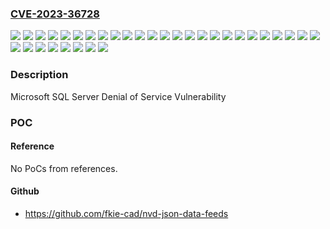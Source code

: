 ### [CVE-2023-36728](https://cve.mitre.org/cgi-bin/cvename.cgi?name=CVE-2023-36728)
![](https://img.shields.io/static/v1?label=Product&message=Microsoft%20ODBC%20Driver%2017%20for%20SQL%20Server%20on%20Linux&color=blue)
![](https://img.shields.io/static/v1?label=Product&message=Microsoft%20ODBC%20Driver%2017%20for%20SQL%20Server%20on%20MacOS&color=blue)
![](https://img.shields.io/static/v1?label=Product&message=Microsoft%20ODBC%20Driver%2017%20for%20SQL%20Server%20on%20Windows&color=blue)
![](https://img.shields.io/static/v1?label=Product&message=Microsoft%20ODBC%20Driver%2018%20for%20SQL%20Server%20on%20Linux&color=blue)
![](https://img.shields.io/static/v1?label=Product&message=Microsoft%20ODBC%20Driver%2018%20for%20SQL%20Server%20on%20MacOS&color=blue)
![](https://img.shields.io/static/v1?label=Product&message=Microsoft%20ODBC%20Driver%2018%20for%20SQL%20Server%20on%20Windows&color=blue)
![](https://img.shields.io/static/v1?label=Product&message=Microsoft%20OLE%20DB%20Driver%2018%20for%20SQL%20Server&color=blue)
![](https://img.shields.io/static/v1?label=Product&message=Microsoft%20OLE%20DB%20Driver%2019%20for%20SQL%20Server&color=blue)
![](https://img.shields.io/static/v1?label=Product&message=Microsoft%20SQL%20Server%202014%20Service%20Pack%203%20(CU%204)&color=blue)
![](https://img.shields.io/static/v1?label=Product&message=Microsoft%20SQL%20Server%202014%20Service%20Pack%203%20(GDR)&color=blue)
![](https://img.shields.io/static/v1?label=Product&message=Microsoft%20SQL%20Server%202016%20Service%20Pack%203%20(GDR)&color=blue)
![](https://img.shields.io/static/v1?label=Product&message=Microsoft%20SQL%20Server%202016%20Service%20Pack%203%20Azure%20Connect%20Feature%20Pack&color=blue)
![](https://img.shields.io/static/v1?label=Product&message=Microsoft%20SQL%20Server%202017%20(CU%2031)&color=blue)
![](https://img.shields.io/static/v1?label=Product&message=Microsoft%20SQL%20Server%202017%20(GDR)&color=blue)
![](https://img.shields.io/static/v1?label=Product&message=Microsoft%20SQL%20Server%202019%20(CU%2022)&color=blue)
![](https://img.shields.io/static/v1?label=Product&message=Microsoft%20SQL%20Server%202019%20(GDR)&color=blue)
![](https://img.shields.io/static/v1?label=Product&message=Microsoft%20SQL%20Server%202022%20(CU%208)&color=blue)
![](https://img.shields.io/static/v1?label=Product&message=Microsoft%20SQL%20Server%202022%20(GDR)&color=blue)
![](https://img.shields.io/static/v1?label=Version&message=12.0.0%3C%2012.0.6179.1%20&color=brighgreen)
![](https://img.shields.io/static/v1?label=Version&message=12.0.0%3C%2012.0.6449.1%20&color=brighgreen)
![](https://img.shields.io/static/v1?label=Version&message=13.0.0%3C%2013.0.6435.1%20&color=brighgreen)
![](https://img.shields.io/static/v1?label=Version&message=13.0.0%3C%2013.0.7029.3%20&color=brighgreen)
![](https://img.shields.io/static/v1?label=Version&message=14.0.0%3C%2014.0.2052.1%20&color=brighgreen)
![](https://img.shields.io/static/v1?label=Version&message=14.0.0%3C%2014.0.3465.1%20&color=brighgreen)
![](https://img.shields.io/static/v1?label=Version&message=15.0.0%3C%2015.0.2104.1%20&color=brighgreen)
![](https://img.shields.io/static/v1?label=Version&message=15.0.0%3C%2015.0.4326.1%20&color=brighgreen)
![](https://img.shields.io/static/v1?label=Version&message=15.0.0%3C%2016.0.4080.1%20&color=brighgreen)
![](https://img.shields.io/static/v1?label=Version&message=16.0.0%3C%2016.0.1105.1%20&color=brighgreen)
![](https://img.shields.io/static/v1?label=Version&message=17.0.0.0%3C%2017.10.5.1%20&color=brighgreen)
![](https://img.shields.io/static/v1?label=Version&message=18.0.0%3C%2018.6.0007.0%20&color=brighgreen)
![](https://img.shields.io/static/v1?label=Version&message=18.0.0.0%3C%2018.3.2.1%20&color=brighgreen)
![](https://img.shields.io/static/v1?label=Version&message=19.0.0%3C%2019.3.0002.0%20&color=brighgreen)
![](https://img.shields.io/static/v1?label=Vulnerability&message=CWE-125%3A%20Out-of-bounds%20Read&color=brighgreen)

### Description

Microsoft SQL Server Denial of Service Vulnerability

### POC

#### Reference
No PoCs from references.

#### Github
- https://github.com/fkie-cad/nvd-json-data-feeds

